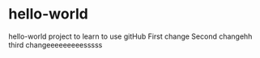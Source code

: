 # hello-world
hello-world project to learn to use gitHub
First change
Second changehh
third changeeeeeeeeesssss